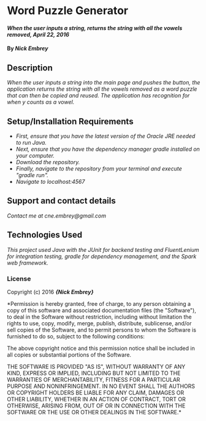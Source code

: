 # Word Puzzle Generator

#### _When the user inputs a string, returns the string with all the vowels removed, April 22, 2016_

#### By _**Nick Embrey**_

## Description

_When the user inputs a string into the main page and pushes the button, the application returns the string with all the vowels removed as a word puzzle that can then be copied and reused. The application has recognition for when y counts as a vowel._

## Setup/Installation Requirements

* _First, ensure that you have the latest version of the Oracle JRE needed to run Java._
* _Next, ensure that you have the dependency manager gradle installed on your computer._
* _Download the repository._
* _Finally, navigate to the repository from your terminal and execute "gradle run"._
* _Navigate to localhost:4567_

## Support and contact details

_Contact me at cne.embrey@gmail.com_

## Technologies Used

_This project used Java with the JUnit for backend testing and FluentLenium for integration testing, gradle for dependency management, and the Spark web framework._

### License

Copyright (c) 2016 **_{Nick Embrey}_**

*Permission is hereby granted, free of charge, to any person obtaining a copy of this software and associated documentation files (the "Software"), to deal in the Software without restriction, including without limitation the rights to use, copy, modify, merge, publish, distribute, sublicense, and/or sell copies of the Software, and to permit persons to whom the Software is furnished to do so, subject to the following conditions:

The above copyright notice and this permission notice shall be included in all copies or substantial portions of the Software.

THE SOFTWARE IS PROVIDED "AS IS", WITHOUT WARRANTY OF ANY KIND, EXPRESS OR IMPLIED, INCLUDING BUT NOT LIMITED TO THE WARRANTIES OF MERCHANTABILITY, FITNESS FOR A PARTICULAR PURPOSE AND NONINFRINGEMENT. IN NO EVENT SHALL THE AUTHORS OR COPYRIGHT HOLDERS BE LIABLE FOR ANY CLAIM, DAMAGES OR OTHER LIABILITY, WHETHER IN AN ACTION OF CONTRACT, TORT OR OTHERWISE, ARISING FROM, OUT OF OR IN CONNECTION WITH THE SOFTWARE OR THE USE OR OTHER DEALINGS IN THE SOFTWARE.*
